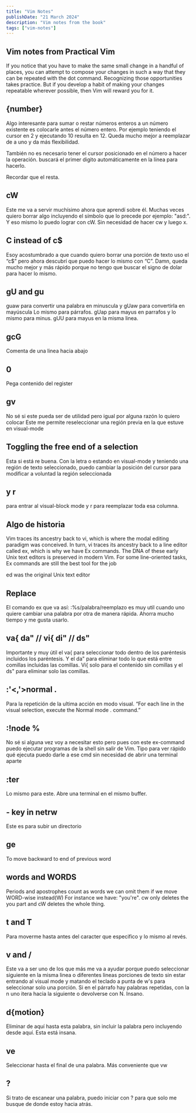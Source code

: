 ```yaml
---
title: "Vim Notes"
publishDate: "21 March 2024"
description: "Vim notes from the book"
tags: ["vim-notes"]
---
```


## Vim notes from Practical Vim

If you notice that you have to make the same small change in a handful of
places, you can attempt to compose your changes in such a way that they
can be repeated with the dot command. Recognizing those opportunities takes
practice. But if you develop a habit of making your changes repeatable
wherever possible, then Vim will reward you for it.

## {number}<C-a>
Algo interesante para sumar o restar números enteros a un número existente
es colocarle antes el número entero. Por ejemplo teniendo el cursor en 2 y ejecutando
10<C-a> resulta en 12. Queda mucho mejor a reemplazar de a uno y da más flexibilidad.

También no es necesario tener el cursor posicionado en el número a hacer la operación.
<C-a> buscará el primer digito automáticamente en la línea para hacerlo.

Recordar que el <C-x> resta.

## cW

Este me va a servir muchísimo ahora que aprendí sobre él. Muchas veces quiero borrar algo
incluyendo el símbolo que lo precede por ejemplo: "asd:". Y eso mismo lo puedo lograr con cW.
Sin necesidad de hacer cw y luego x.

## C instead of c$
Esoy acostumbrado a que cuando quiero borrar una porción de texto uso el “c$”
pero ahora descubrí que puedo hacer lo mismo con “C”. Damn, queda mucho mejor
y más rápido porque no tengo que buscar el signo de dolar para hacer lo mismo.

## gU and gu
guaw para convertir una palabra en minuscula y gUaw para convertirla en mayúscula
Lo mismo para párrafos. gUap para mayus en parrafos y lo mismo para minus.
gUU para mayus en la misma linea.

## gcG
Comenta de una linea hacia abajo

## <C-r>0
Pega contenido del register

## gv
No sé si este pueda ser de utilidad pero igual por alguna razón lo quiero colocar
Este me permite reseleccionar una región previa en la que estuve en visual-mode

## Toggling the free end of a selection
Esta si está re buena. Con la letra o estando en visual-mode y teniendo una
región de texto seleccionado, puedo cambiar la posición del cursor para modificar
a voluntad la región seleccionada

## <C-v> y r
<C-v> para entrar al visual-block mode y r para reemplazar toda esa columna.

## Algo de historia
Vim traces its ancestry back to vi, which is where the modal editing paradigm
was conceived. In turn, vi traces its ancestry back to a line editor called ex,
which is why we have Ex commands. The DNA of these early Unix text editors
is preserved in modern Vim. For some line-oriented tasks, Ex commands are
still the best tool for the job

ed was the original Unix text editor

## Replace
El comando ex que va así: :%s/palabra/reemplazo es muy util cuando uno quiere
cambiar una palabra por otra de manera rápida. Ahorra mucho tiempo y me gusta usarlo.

## va{ da" // vi{ di" // ds"
Importante y muy útil el va{ para seleccionar todo dentro de los paréntesis incluidos
los paréntesis. Y el da" para eliminar todo lo que está entre comillas incluidas las comillas.
Vi{ solo para el contenido sin comillas y el ds" para eliminar solo las comillas.

## :'<,'>normal .
Para la repetición de la ultima acción en modo visual.
“For each line in the visual selection, execute the Normal mode . command.”

## :!node %
No sé si alguna vez voy a necesitar esto pero pues con este ex-command puedo
ejecutar programas de la shell sin salir de Vim. Tipo para ver rápido
qué ejecuta puedo darle a ese cmd sin necesidad de abrir una terminal aparte

## :ter
Lo mismo para este. Abre una terminal en el mismo buffer.

## - key in netrw
Este es para subir un directorio

## ge
To move backward to end of previous word

## words and WORDS
Periods and apostrophes count as words we can omit them if we move
WORD-wise instead(W)
For instance we have: "you're". cw only deletes the you part and
cW deletes the whole thing.

## t and T
Para moverme hasta antes del caracter que especifico y lo mismo al revés.

## v and /
Este va a ser uno de los que más me va a ayudar porque puedo seleccionar siguiente
en la misma linea o diferentes lineas porciones de texto sin estar entrando al visual mode
y matando el teclado a punta de w's para seleccionar solo una porción.
Si en el párrafo hay palabras repetidas, con la n uno itera hacia la siguiente
o devolverse con N. Insano.

## d{motion}
Eliminar de aquí hasta esta palabra, sin incluir la palabra pero incluyendo
desde aquí. Esta está insana.

## ve
Seleccionar hasta el final de una palabra. Más conveniente que vw

## ?
Si trato de escanear una palabra, puedo iniciar con ? para que solo me busque de donde estoy
hacia atrás.
